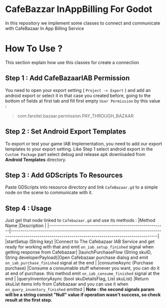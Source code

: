 ﻿# CafeBazzar InAppBilling For Godot
In this repository we implement some classes to connect and communicate with CafeBazaar In App Billing Service 
# How To Use ?
This section explain how use this classes for create a connection
## Step 1 : Add CafeBazaarIAB Permission
You need to open your export setting ( `Project -> Export` ) and add an android export or select it in that case you created before, going to the bottom of fields at first tab and fill first empty `User Permission` by this value :
> com.farsitel.bazaar.permission.PAY_THROUGH_BAZAAR
## Step 2 : Set Android Export Templates
To export or test your game IAB Implementation, you need to add our export templates to your export setting.
Like Step 1 select android export in the `Custom Package` part select debug and release apk downloaded from **Android Templates** directory.
## Step 3 : Add GDScripts To Resources
Paste GDScripts into resource directory and link `CafeBazaar.gd` to a simple node on the scene to communicate with it.
## Step 4 : Usage
Just get that node linked to `Cafebazaar.gd` and use its methods :
|Method Name                                               |Description                                                                                                                                            |
|----------------------------------------------------------|-------------------------------------------------------------------------------------------------------------------------------------------------------|
|startSetup (String key)                                   |Connect to The Cafebazaar IAB Service and get ready for working with that and emit `on_iab_setup_finished` signal when getting response from Cafebazaar|
|launchPurchaseFlow (String skuID, String developerPayload)|Open Cafebazaar purchase dialog and emit `on_iab_purchase_finished` signal at the end                                                                  |
|consumeAsync (Purchase purchase)                          |Consume a consumable stuff whenever you want, you can do it at end of purchase. this method emit `on_iab_consume_finished` signal at the end           |
|queryInventoryAsync (bool skuDetailsFlag, List skuList)   |Return skuList items info from Cafebazaar and you can use it when `on_query_inventory_finished` emitted                                                |
**Note : the second signals param will be a string consist "Null" value if operation wasn't success, so check result at the first step.** 

